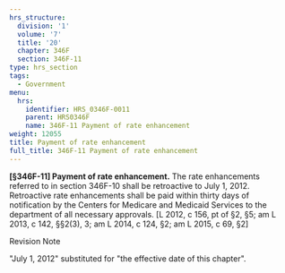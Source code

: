 ```yaml
---
hrs_structure:
  division: '1'
  volume: '7'
  title: '20'
  chapter: 346F
  section: 346F-11
type: hrs_section
tags:
  - Government
menu:
  hrs:
    identifier: HRS_0346F-0011
    parent: HRS0346F
    name: 346F-11 Payment of rate enhancement
weight: 12055
title: Payment of rate enhancement
full_title: 346F-11 Payment of rate enhancement
---
```

**[§346F-11] Payment of rate enhancement.** The rate enhancements referred to in section 346F-10 shall be retroactive to July 1, 2012\. Retroactive rate enhancements shall be paid within thirty days of notification by the Centers for Medicare and Medicaid Services to the department of all necessary approvals. [L 2012, c 156, pt of §2, §5; am L 2013, c 142, §§2(3), 3; am L 2014, c 124, §2; am L 2015, c 69, §2]

Revision Note

"July 1, 2012" substituted for "the effective date of this chapter".